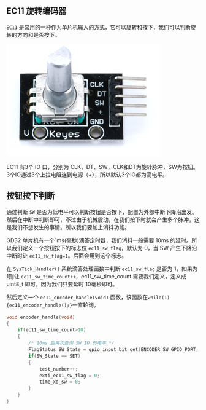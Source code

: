 ## EC11 旋转编码器
`EC11` 是常用的一种作为单片机输入的方式，它可以旋转和按下，我们可以判断旋转的方向和是否按下。


![EC11实物图片](img/post/ec11-1.png "EC11实物图片")

EC11 有3个 IO 口，分别为 CLK、DT、SW，CLK和DT为旋转脉冲，SW为按钮。3个IO通过3个上拉电阻连到电源（+），所以默认3个IO都为高电平。

## 按钮按下判断
通过判断 `SW` 是否为低电平可以判断按钮是否按下，配置为外部中断下降沿出发。然后在中断中判断即可，不过由于机械震动，在我们按下时就会产生多个脉冲，这是我们不想发生的事情。所以我们要加上消抖功能。

GD32 单片机有一个1ms(毫秒)滴答定时器，我们消抖一般需要 10ms 的延时。所以我们定义一个按钮按下的标志位 `ec11_sw_flag`，默认为 0，当 SW 产生下降沿中断时让 `ec11_sw_flag=1`。后面会用到这个标志。

在 `SysTick_Handler()` 系统滴答处理函数中判断 `ec11_sw_flag` 是否为 1，如果为 1则让 `ec11_sw_time_count++`，ec11_sw_time_count 需要我们定义，定义成 uint8_t 即可，因为我们只要延时 10毫秒即可。

然后定义一个 `ec11_encoder_handle(void)` 函数，该函数在`while(1){ec11_encoder_handle();}`一直轮询。

```c
void encoder_handle(void)
{
    if(ec11_sw_time_count>10)
    {
        /* 10ms 后再次查询 SW IO 的电平 */
        FlagStatus SW_State = gpio_input_bit_get(ENCODER_SW_GPIO_PORT, ENCODER_SW_PIN);
        if(SW_State == SET)
        {
            test_number++;
            exti_ec11_sw_flag = 0;
            time_xd_sw = 0;
        }
    }
}
```

